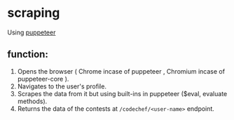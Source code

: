 # scraping
Using [puppeteer](https://www.npmjs.com/package/puppeteer)
## function:
1. Opens the browser ( Chrome incase of puppeteer , Chromium incase of puppeteer-core ).
2. Navigates to the user's profile.
3. Scrapes the data from it but using built-ins in puppeteer ($eval, evaluate methods).
4. Returns the data of the contests at `/codechef/<user-name>` endpoint.
